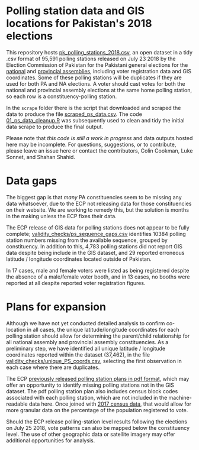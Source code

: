 # Polling station data and GIS locations for Pakistan's 2018 elections

This repository hosts [pk_polling_stations_2018.csv](https://github.com/colincookman/pakistan_polling_stations_2018/raw/master/pk_polling_stations_2018.csv), an open dataset in a tidy .csv format of 95,591 polling stations released on July 23 2018 by the Election Commission of Pakistan for the Pakistani general elections for the [national](https://www.ecp.gov.pk/frmGISPublishGE.aspx?type=NA) and [provincial assemblies](https://www.ecp.gov.pk/frmGISPublishGE.aspx?type=PA), including voter registration data and GIS coordinates. Some of these polling stations will be duplicates if they are used for both PA and NA elections. A voter should cast votes for both the national and provincial assembly elections at the same home polling station, so each row is a constituency-polling station.

In the `scrape` folder there is the script that downloaded and scraped the data to produce the file [scraped_ps_data.csv](https://github.com/colincookman/pakistan_polling_stations_2018/raw/master/scrape/scraped_ps_data.csv). The code [01_ps_data_cleanup.R](https://github.com/colincookman/pakistan_polling_stations_2018/blob/master/01_ps_data_cleanup.R) was subsequently used to clean and tidy the initial data scrape to produce the final output.

Please note that *this code is still a work in progress* and data outputs hosted here may be incomplete. For questions, suggestions, or to contribute, please leave an issue here or contact the contributors, Colin Cookman, Luke Sonnet, and Shahan Shahid.

# Data gaps
The biggest gap is that *many* PA constituencies seem to be missing any data whatsoever, due to the ECP not releasing data for those constituencies on their website. We are working to remedy this, but the solution is months in the making unless the ECP fixes their data.

The ECP release of GIS data for polling stations does not appear to be fully complete; [validity_checks/ps_sequence_gaps.csv](https://github.com/colincookman/pakistan_polling_stations_2018/raw/master/validity_checks/ps_sequence_gaps.csv) identifies 10384 polling station numbers missing from the available sequence, grouped by constituency. In addition to this, 4,783 polling stations did not report GIS data despite being include in the GIS dataset, and 29 reported erroneous latitude / longitude coordinates located outside of Pakistan.

In 17 cases, male and female voters were listed as being registered despite the absence of a male/female voter booth, and in 13 cases, no booths were reported at all despite reported voter registration figures.

# Plans for expansion
Although we have not yet conducted detailed analysis to confirm co-location in all cases, the unique latitude/longitude coordinates for each polling station should allow for determining the parent/child relationship for all national assembly and provincial assembly constituencies. As a preliminary step, we have identified all unique latitude / longitude coordinates reported within the dataset (37,462), in the file [validity_checks/unique_PS_coords.csv](https://github.com/colincookman/pakistan_polling_stations_2018/raw/master/validity_checks/unique_PS_coords.csv), selecting the first observation in each case where there are duplicates.

The ECP [previously released polling station plans in pdf format](https://www.ecp.gov.pk/frmGenericPage.aspx?PageID=3155), which may offer an opportunity to identify missing polling stations not in the GIS dataset. The pdf polling station plan also includes census block codes associated with each polling station, which are not included in the machine-readable data here. Once joined with [2017 census data](https://github.com/colincookman/pakistan_census), that would allow for more granular data on the percentage of the population registered to vote.

Should the ECP release polling-station level results following the elections on July 25 2018, vote patterns can also be mapped below the constituency level. The use of other geographic data or satellite imagery may offer additional opportunities for analysis.
